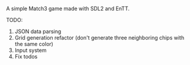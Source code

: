 A simple Match3 game made with SDL2 and EnTT.

TODO:

1. JSON data parsing
2. Grid generation refactor (don't generate three neighboring chips with the same color)
3. Input system
4. Fix todos
